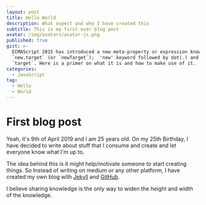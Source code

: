 ```yaml
---
layout: post
title: Hello World
description: What expect and why I have created this
subtitle: This is my first ever blog post
avatar: /img/avatars/avatar-js.png
published: true
gist: >-
  ECMAScript 2015 has introduced a new meta-property or expression known as
  `new.target` (or `newTarget`);  'new' keyword followed by dot(.) and then
  `target`. Here is a primer on what it is and how to make use of it.
categories:
  - JavaScript
tag:
  - Hello
  - World
---
```


# First blog post

Yeah, it's 9th of April 2019 and I am 25 years old.
On my 25th Birthday, I have decided to write about stuff that I consume and create and let everyone know what I'm up to.

The idea behind this is it might help/motivate someone to start creating things.
So Instead of writing on medium or any other platform, I have created my own blog with [Jekyll](https://jekyllrb.com) and [GitHub](https://github.com).

I believe sharing knowledge is the only way to widen the height and width of the knowledge.

